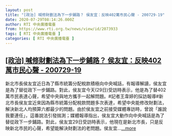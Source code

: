 ```yaml
---
layout: post
title: "[政治] 喊修財劃法為下一步鋪路？ 侯友宜：反映402萬市民心聲 - 200729-19"
date: 2020-07-29T08:14:26.000Z
author: RTI 中央廣播電臺
from: https://www.rti.org.tw/news/view/id/2073933
tags: [ RTI 中央廣播電臺 ]
categories: [ RTI 中央廣播電臺 ]
---
```

<!--1596010466000-->
[[政治] 喊修財劃法為下一步鋪路？ 侯友宜：反映402萬市民心聲 - 200729-19](https://www.rti.org.tw/news/view/id/2073933)
------

<div>
新北市長侯友宜近日為了縣市統籌分配稅款積極向中央喊話，有報導解讀，侯友宜是為了替從政下一步鋪路。對此，侯友宜今天(29日)受訪時表示，他是為了替402萬市民表達心聲，希望中央與地方攜手一起解問題。#記者王韋婷的採訪報導#新北市長侯友宜近來因為縣市統籌分配稅款問題多次表達，希望中央能修改財劃法，解決新北人均預算六都最少的問題。由於侯友宜之前接受媒體專訪時，曾說「誰說我要連任」，這番說法引發揣測；媒體報導指出，侯友宜大動作向中央喊話是為了替從政下一步鋪路。對此，侯友宜29日受訪時表示，他現在是新北市長，只是反映新北市民的心聲，希望能解決財劃法的老問題。侯友宜...<a target="_blank" href="https://www.rti.org.tw/news/view/id/2073933">...more</a>
</div>
